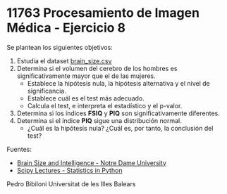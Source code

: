 # 11763 Procesamiento de Imagen Médica - Ejercicio 8

Se plantean los siguientes objetivos:

1. Estudia el dataset [brain_size.csv](https://www3.nd.edu/~busiforc/handouts/Data%20and%20Stories/correlation/Brain%20Size/brainsize.html)
2. Determina si el volumen del cerebro de los hombres es significativamente mayor que el de las mujeres.
    * Establece la hipótesis nula, la hipótesis alternativa y el nivel de significancia.
    * Establece cuál es el test más adecuado.
    * Calcula el test, e interpreta el estadístico y el p-valor.
3. Determina si los índices **FSIQ** y **PIQ** son significativamente diferentes.
3. Determina si el índice **PIQ** sigue una distribución normal.
    * ¿Cuál es la hipótesis nula? ¿Cuál es, por tanto, la conclusión del test?

Fuentes: 
* [Brain Size and Intelligence - Notre Dame University](https://www3.nd.edu/~busiforc/handouts/Data%20and%20Stories/correlation/Brain%20Size/brainsize.html)
* [Scipy Lectures - Statistics in Python](https://scipy-lectures.org/packages/statistics/index.html)

Pedro Bibiloni
Universitat de les Illes Balears
